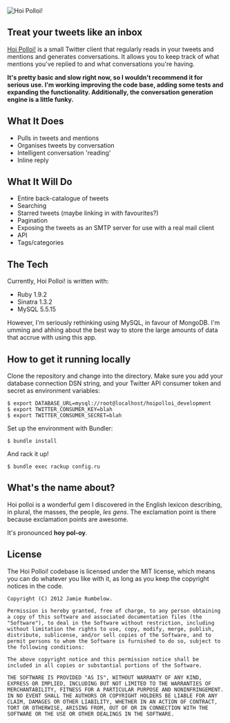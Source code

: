 ![Hoi Polloi!](http://f.cl.ly/items/2n0V3N3h0J3k2c3K1F1h/Screen%20Shot%202012-02-29%20at%2000.01.46.png)

## Treat your tweets like an inbox

[Hoi Polloi!](http://hoipolloi.heroku.com) is a small Twitter client that regularly reads in your tweets and mentions and generates conversations. It allows you to keep track of what mentions you've replied to and what conversations you're having.

**It's pretty basic and slow right now, so I wouldn't recommend it for serious use. I'm working improving the code base, adding some tests and expanding the functionality. Additionally, the conversation generation engine is a little funky.**

## What It Does

* Pulls in tweets and mentions
* Organises tweets by conversation
* Intelligent conversation 'reading'
* Inline reply

## What It Will Do

* Entire back-catalogue of tweets
* Searching
* Starred tweets (maybe linking in with favourites?)
* Pagination
* Exposing the tweets as an SMTP server for use with a real mail client
* API
* Tags/categories

## The Tech

Currently, Hoi Polloi! is written with:

* Ruby 1.9.2
* Sinatra 1.3.2
* MySQL 5.5.15

However, I'm seriously rethinking using MySQL, in favour of MongoDB. I'm umming and ahhing about the best way to store the large amounts of data that accrue with using this app.

## How to get it running locally

Clone the repository and change into the directory. Make sure you add your database connection DSN string, and your Twitter API consumer token and secret as environment variables:

	$ export DATABASE_URL=mysql://root@localhost/hoipolloi_development
	$ export TWITTER_CONSUMER_KEY=blah
	$ export TWITTER_CONSUMER_SECRET=blah

Set up the environment with Bundler:

	$ bundle install

And rack it up!

	$ bundle exec rackup config.ru

## What's the name about?

Hoi polloi is a wonderful gem I discovered in the English lexicon describing, in plural, the masses, the people, *les gens*. The exclamation point is there because exclamation points are awesome.

It's pronounced **hoy pol-oy**.

## License

The Hoi Polloi! codebase is licensed under the MIT license, which means you can do whatever you like with it, as long as you keep the copyright notices in the code.

	Copyright (C) 2012 Jamie Rumbelow.

	Permission is hereby granted, free of charge, to any person obtaining a copy of this software and associated documentation files (the "Software"), to deal in the Software without restriction, including without limitation the rights to use, copy, modify, merge, publish, distribute, sublicense, and/or sell copies of the Software, and to permit persons to whom the Software is furnished to do so, subject to the following conditions:

	The above copyright notice and this permission notice shall be included in all copies or substantial portions of the Software.

	THE SOFTWARE IS PROVIDED "AS IS", WITHOUT WARRANTY OF ANY KIND, EXPRESS OR IMPLIED, INCLUDING BUT NOT LIMITED TO THE WARRANTIES OF MERCHANTABILITY, FITNESS FOR A PARTICULAR PURPOSE AND NONINFRINGEMENT. IN NO EVENT SHALL THE AUTHORS OR COPYRIGHT HOLDERS BE LIABLE FOR ANY CLAIM, DAMAGES OR OTHER LIABILITY, WHETHER IN AN ACTION OF CONTRACT, TORT OR OTHERWISE, ARISING FROM, OUT OF OR IN CONNECTION WITH THE SOFTWARE OR THE USE OR OTHER DEALINGS IN THE SOFTWARE.